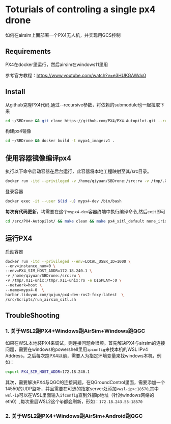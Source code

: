 # Toturials of controling a single px4 drone
如何在airsim上面部署一个PX4无人机，并实现用GCS控制

## Requirements
PX4在docker里运行，然后airsim在windows11里用

参考官方教程：https://www.youtube.com/watch?v=e3HUKGAWdx0

## Install
从github克隆PX4代码,通过--recursive参数，将依赖的submodule也一起拉取下来
```sh
cd ~/SBDrone && git clone https://github.com/PX4/PX4-Autopilot.git --recursive && cd PX4-Autopilot && git checkout -b v1.13.3 v1.13.3
```
构建px4镜像
```sh
cd ~/SBDrone && docker build -t mypx4_image:v1 .
```


## 使用容器镜像编译px4
执行以下命令启动容器在后台运行，此容器将本地工程映射至其/src目录。
```sh
docker run -itd --privileged -v /home/qiyuan/SBDrone:/src:rw -v /tmp/.X11-unix:/tmp/.X11-unix:ro -e DISPLAY=:0 --env=LOCAL_USER_ID="$(id -u)" --network=host --name=mypx4-dev mypx4_image:v1 /bin/bash
```
登录容器
```sh
docker exec -it --user $(id -u) mypx4-dev /bin/bash
```

**每次有代码更新**，均需要在这个`mypx4-dev`容器终端中执行编译命令,然后`exit`即可
```sh
cd /src/PX4-Autopilot/ && make clean && make px4_sitl_default none_iris
```

## 运行PX4
启动容器
```sh
docker run -itd --privileged --env=LOCAL_USER_ID=1000 \
--env=instance_num=0 \
--env=PX4_SIM_HOST_ADDR=172.18.240.1 \
-v /home/qiyuan/SBDrone:/src:rw \
-v /tmp/.X11-unix:/tmp/.X11-unix:ro -e DISPLAY=:0 \
--network=host \
--name=mypx4-0  \
harbor.tiduyun.com/qujun/px4-dev-ros2-foxy:latest  \
/src/Scripts/run_airsim_sitl.sh
```

## TroubleShooting

### 1. 关于WSL2跑PX4+Windows跑AirSim+Windows跑QGC
如果在WSL本地装PX4来调试，则连接问题会很烦。首先解决PX4与airsim的连接问题，需要在windows的powershell里用`ipconfig`来找本机的WSL IPv4 Address，之后每次跑PX4以前，需要人为指定环境变量来找windows本机，例如：
```sh
export PX4_SIM_HOST_ADDR=172.18.240.1
```
其次，需要解决PX4与QGC的连接问题，在QGroundControl里面，需要添加一个14550的UDP监听，并且需要在可选的指定server处添加`<wsl-ip>:18570`,其中`wsl-ip`可以在WSL里面输入`ifconfig`查到外部ip地址（针对windows网络的eth0）,每次重启WSL2这个ip都会刷新，形如：`172.18.243.55:18570`

### 2. 关于WSL2跑PX4+Windows跑AirSim+Android跑QGC